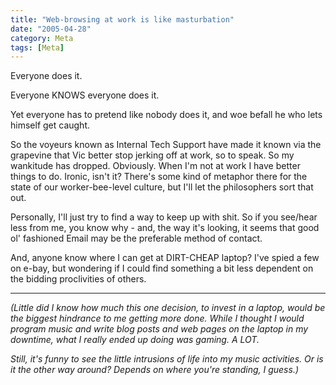 ```yaml
---
title: "Web-browsing at work is like masturbation"
date: "2005-04-28"
category: Meta
tags: [Meta]
---
```


Everyone does it.

Everyone KNOWS everyone does it.

Yet everyone has to pretend like nobody does it, and woe befall he who lets himself get caught.

So the voyeurs known as Internal Tech Support have made it known via the grapevine that Vic better stop jerking off at work, so to speak. So my wankitude has dropped. Obviously. When I'm not at work I have better things to do. Ironic, isn't it? There's some kind of metaphor there for the state of our worker-bee-level culture, but I'll let the philosophers sort that out.

Personally, I'll just try to find a way to keep up with shit. So if you see/hear less from me, you know why - and, the way it's looking, it seems that good ol' fashioned Email may be the preferable method of contact.

And, anyone know where I can get at DIRT-CHEAP laptop? I've spied a few on e-bay, but wondering if I could find something a bit less dependent on the bidding proclivities of others.

***

*(Little did I know how much this one decision, to invest in a laptop, would be the biggest hindrance to me getting more done. While I thought I would program music and write blog posts and web pages on the laptop in my downtime, what I really ended up doing was gaming. A LOT.*

*Still, it's funny to see the little intrusions of life into my music activities. Or is it the other way around? Depends on where you're standing, I guess.)*
